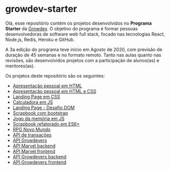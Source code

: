 # growdev-starter

Olá, esse repositório contém os projetos desenvolvidos no **Programa Starter** da [Growdev](https://growdev.com.br/starter). O objetivo do programa é formar pessoas desenvolvedoras de software web full stack, focado nas tecnologias React, Node.js, Redis, Heroku e GitHub.

A 3a edição do programa teve início em Agosto de 2020, com previsão de duração de 45 semanas e no formato remoto. Tanto nas aulas quanto nas revisões, são desenvolvidos projetos com a participação de alunos(as) e mentores(as).

Os projetos deste repositório são os seguintes:

* [Apresentação pessoal em HTML](https://github.com/fpsaraiva/growdev-starter-apresentacao-pessoal)
* [Apresentação pessoal em HTML e CSS](https://github.com/fpsaraiva/growdev-starter-apresentacao-estilizado)
* [Landing Page em CSS](https://github.com/fpsaraiva/growdev-starter-landing-page-css)
* [Calculadora em JS](https://github.com/fpsaraiva/gs3-calculadora-js)
* [Landing Page - Desafio DOM](https://github.com/fpsaraiva/gs3-landing-page-dom)
* [Scrapbook com bootstrap](https://github.com/fpsaraiva/gs3-scrapbook)
* [Jogo da memória em JS](https://github.com/fpsaraiva/gs3-jogo-memoria)
* [Scrapbook refatorado em ES6+](https://github.com/fpsaraiva/gs3-scrapbook-es6)
* [RPG Novo Mundo](https://github.com/fpsaraiva/rpg-novo-mundo)
* [API de transações](https://github.com/fpsaraiva/gs3-api-transacoes)
* [API Growdevers](https://github.com/fpsaraiva/gs3-api-growdevers-mvc)
* [API Marvel backend](https://github.com/fpsaraiva/api-marvel-back)
* [API Marvel frontend](https://github.com/fpsaraiva/api-marvel-front)
* [API Growdevers backend](https://github.com/fpsaraiva/growdev-starter-api-growdevers-back)
* [API Growdevers frontend](https://github.com/fpsaraiva/growdev-starter-api-growdevers-front)
